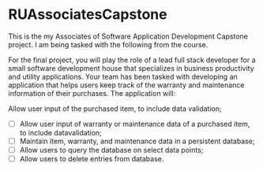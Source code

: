 # RUAssociatesCapstone

This is the my Associates of Software Application Development Capstone project. I am being tasked with the following from the course.

For the final project, you will play the role of a lead full stack developer for a small software development 
house that specializes in business productivity and utility applications. 
Your team has been tasked with developing an application that helps users keep track of the warranty and 
maintenance information of their purchases. 
The application will:

Allow user input of the purchased item, to include data validation;
- [ ] Allow user input of warranty or maintenance data of a purchased item, to include datavalidation;
- [ ] Maintain item, warranty, and maintenance data in a persistent database;
- [ ] Allow users to query the database on select data points;
- [ ] Allow users to delete entries from database.
